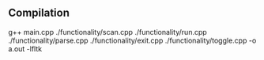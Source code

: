 ## Compilation
g++ main.cpp ./functionality/scan.cpp ./functionality/run.cpp ./functionality/parse.cpp ./functionality/exit.cpp ./functionality/toggle.cpp -o a.out -lfltk

